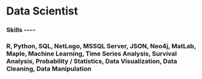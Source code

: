 # Data Scientist

### Skills ----
### R, Python, SQL, NetLogo, MSSQL Server, JSON, Neo4j, MatLab, Maple, Machine Learning, Time Series Analysis, Survival Analysis, Probability / Statistics, Data Visualization, Data Cleaning, Data Manipulation


